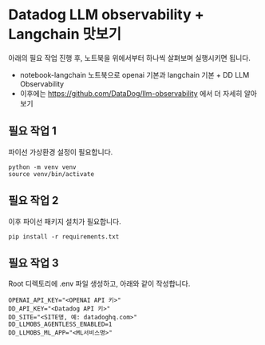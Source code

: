 
# Datadog LLM observability + Langchain 맛보기
아래의 필요 작업 진행 후, 노트북을 위에서부터 하나씩 살펴보며 실행시키면 됩니다.
- notebook-langchain 노트북으로 openai 기본과 langchain 기본 + DD LLM Observability
- 이후에는 https://github.com/DataDog/llm-observability 에서 더 자세히 알아보기

## 필요 작업 1
파이선 가상환경 설정이 필요합니다.
```
python -m venv venv
source venv/bin/activate
```

## 필요 작업 2
이후 파이선 패키지 설치가 필요합니다.
```
pip install -r requirements.txt
```

## 필요 작업 3
Root 디렉토리에 .env 파일 생성하고, 아래와 같이 작성합니다.
```
OPENAI_API_KEY="<OPENAI API 키>"
DD_API_KEY="<Datadog API 키>"
DD_SITE="<SITE명, 예: datadoghq.com>"
DD_LLMOBS_AGENTLESS_ENABLED=1
DD_LLMOBS_ML_APP="<ML서비스명>"
```
